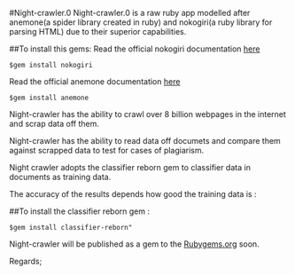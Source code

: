 #Night-crawler.0 
Night-crawler.0 is a raw ruby app modelled after anemone(a spider library created in ruby) and nokogiri(a ruby library for parsing HTML) due to their superior capabilities.

##To install this gems:
  Read the official nokogiri documentation <a href="nokogiri.org">here</a>

  ```
  $gem install nokogiri

  ```
  Read the official anemone documentation <a href="www.anemone.rubyforge.org">here</a>

  ```
  $gem install anemone

  ```

Night-crawler has the ability to crawl over 8 billion webpages in the internet and scrap data off them.

Night-crawler has the ability to read data off documets and compare them against scrapped data to test for cases of plagiarism.

Night crawler adopts the classifier reborn gem to classifier data in documents as  training data.

The accuracy of the results depends how good the training data is :

##To install the classifier reborn gem :

```
$gem install classifier-reborn"

```

Night-crawler will be published as a gem to the <a href="www.rubygems.org">Rubygems.org</a> soon.

Regards;


